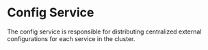 # Config Service

The config service is responsible for distributing centralized external configurations for each service in the cluster.
